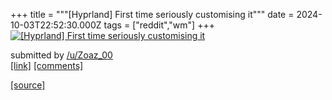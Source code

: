+++
title = """[Hyprland] First time seriously customising it"""
date = 2024-10-03T22:52:30.000Z
tags = ["reddit","wm"]
+++
[![[Hyprland] First time seriously customising it](https://b.thumbs.redditmedia.com/MI4eT8jO1kv1bJmqaClUXF9hvUYWGLcmPjaBrOo3cTc.jpg "[Hyprland] First time seriously customising it")](https://www.reddit.com/r/unixporn/comments/1fvkmqh/hyprland_first_time_seriously_customising_it/)

submitted by [/u/Zoaz\_00](https://www.reddit.com/user/Zoaz_00)  
[\[link\]](https://www.reddit.com/gallery/1fvkmqh) [\[comments\]](https://www.reddit.com/r/unixporn/comments/1fvkmqh/hyprland_first_time_seriously_customising_it/)

[[source]](https://www.reddit.com/r/unixporn/comments/1fvkmqh/hyprland_first_time_seriously_customising_it/)
